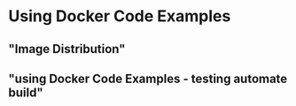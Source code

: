 # Using Docker Code Examples
## "Image Distribution"
## "using Docker Code Examples - testing automate build"
